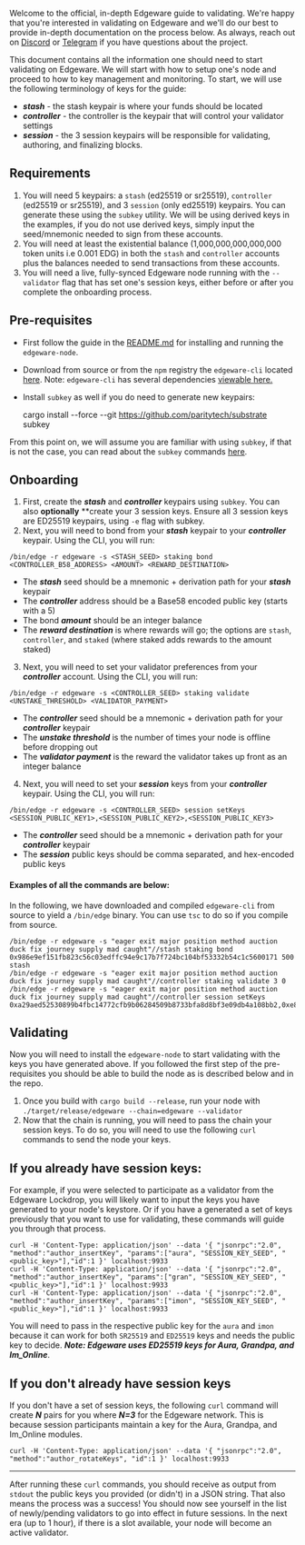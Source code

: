 Welcome to the official, in-depth Edgeware guide to validating. We're happy that you're interested in validating on Edgeware and we'll do our best to provide in-depth documentation on the process below. As always, reach out on [Discord](https://discord.gg/CJRfb3) or [Telegram](https://t.me/heyedgeware) if you have questions about the project.

This document contains all the information one should need to start validating on Edgeware. We will start with how to setup one's node and proceed to how to key management and monitoring. To start, we will use the following terminology of keys for the guide:

- ***stash*** - the stash keypair is where your funds should be located
- ***controller*** - the controller is the keypair that will control your validator settings
- ***session*** - the 3 session keypairs will be responsible for validating, authoring, and finalizing blocks.

## Requirements
1. You will need 5 keypairs: a `stash` (ed25519 or sr25519), `controller` (ed25519 or sr25519), and 3 `session` (only ed25519) keypairs. You can generate these using the `subkey` utility. We will be using derived keys in the examples, if you do not use derived keys, simply input the seed/mnemonic needed to sign from these accounts.
2. You will need at least the existential balance (1,000,000,000,000,000 token units i.e 0.001 EDG) in both the `stash` and `controller` accounts plus the balances needed to send transactions from these accounts.
3. You will need a live, fully-synced Edgeware node running with the `--validator` flag that has set one's session keys, either before or after you complete the onboarding process.

## Pre-requisites
- First follow the guide in the [README.md](https://github.com/hicommonwealth/edgeware-node/blob/master/README.md) for installing and running the `edgeware-node`.
- Download from source or from the `npm` registry the `edgeware-cli` located [here](https://github.com/hicommonwealth/edgeware-cli/).
Note: `edgeware-cli` has several dependencies [viewable here.](https://www.npmjs.com/package/edgeware-cli) 
- Install `subkey` as well if you do need to generate new keypairs:

    cargo install --force --git https://github.com/paritytech/substrate subkey

From this point on, we will assume you are familiar with using `subkey`, if that is not the case, you can read about the `subkey` commands [here](https://github.com/paritytech/substrate/tree/master/subkey).

## Onboarding
1. First, create the ***stash*** and ***controller*** keypairs using `subkey`. You can also **optionally** **create your 3 session keys. Ensure all 3 session keys are ED25519 keypairs, using `-e` flag with subkey.
2. Next, you will need to bond from your ***stash*** keypair to your ***controller*** keypair. Using the CLI, you will run:
```
/bin/edge -r edgeware -s <STASH_SEED> staking bond <CONTROLLER_B58_ADDRESS> <AMOUNT> <REWARD_DESTINATION>
```
- The ***stash*** seed should be a mnemonic + derivation path for your ***stash*** keypair
- The ***controller*** address should be a Base58 encoded public key (starts with a 5)
- The bond ***amount*** should be an integer balance
- The ***reward destination*** is where rewards will go; the options are `stash`, `controller`, and `staked` (where staked adds rewards to the amount staked)
3. Next, you will need to set your validator preferences from your ***controller*** account. Using the CLI, you will run:
```
/bin/edge -r edgeware -s <CONTROLLER_SEED> staking validate <UNSTAKE_THRESHOLD> <VALIDATOR_PAYMENT>
```
- The ***controller*** seed should be a mnemonic + derivation path for your ***controller*** keypair
- The ***unstake threshold*** is the number of times your node is offline before dropping out
- The ***validator payment*** is the reward the validator takes up front as an integer balance
4. Next, you will need to set your ***session*** keys from your ***controller*** keypair. Using the CLI, you will run:
```
/bin/edge -r edgeware -s <CONTROLLER_SEED> session setKeys <SESSION_PUBLIC_KEY1>,<SESSION_PUBLIC_KEY2>,<SESSION_PUBLIC_KEY3>
```
- The ***controller*** seed should be a mnemonic + derivation path for your ***controller*** keypair
- The ***session*** public keys should be comma separated, and hex-encoded public keys


#### Examples of all the commands are below:
In the following, we have downloaded and compiled `edgeware-cli` from source to yield a `/bin/edge` binary. You can use `tsc` to do so if you compile from source.
```
/bin/edge -r edgeware -s "eager exit major position method auction duck fix journey supply mad caught"//stash staking bond 0x986e9ef151fb823c56c03edffc94e9c17b7f724bc104bf53332b54c1c5600171 500 stash
/bin/edge -r edgeware -s "eager exit major position method auction duck fix journey supply mad caught"//controller staking validate 3 0
/bin/edge -r edgeware -s "eager exit major position method auction duck fix journey supply mad caught"//controller session setKeys 0xa29aed52530899b4fbc14772cfb9b06284509b8733bfa8d8bf3e09db4a108bb2,0xe8987d80ee5a8a239dd33eabfee6b5bb287264f0a32ce6ef13ccfedf598b98718d8bf3e09db4a108bb2,0x6ed5ac9bf1388dd38c9e271f8e49e4691de2bf174990c7d37b637b46d5b6763b
```


## Validating

Now you will need to install the `edgeware-node` to start validating with the keys you have generated above. If you followed the first step of the pre-requisites you should be able to build the node as is described below and in the repo.

1. Once you build with `cargo build --release`, run your node with `./target/release/edgeware --chain=edgeware --validator`
2. Now that the chain is running, you will need to pass the chain your session keys. To do so, you will need to use the following `curl` commands to send the node your keys.

## If you already have session keys:

For example, if you were selected to participate as a validator from the Edgeware Lockdrop, you will likely want to input the keys you have generated to your node's keystore. Or if you have a generated a set of keys previously that you want to use for validating, these commands will guide you through that process.

    curl -H 'Content-Type: application/json' --data '{ "jsonrpc":"2.0", "method":"author_insertKey", "params":["aura", "SESSION_KEY_SEED", "<public_key>"],"id":1 }' localhost:9933
    curl -H 'Content-Type: application/json' --data '{ "jsonrpc":"2.0", "method":"author_insertKey", "params":["gran", "SESSION_KEY_SEED", "<public_key>"],"id":1 }' localhost:9933
    curl -H 'Content-Type: application/json' --data '{ "jsonrpc":"2.0", "method":"author_insertKey", "params":["imon", "SESSION_KEY_SEED", "<public_key>"],"id":1 }' localhost:9933

You will need to pass in the respective public key for the `aura` and `imon` because it can work for both `SR25519` and `ED25519` keys and needs the public key to decide. ***Note: Edgeware uses ED25519 keys for Aura, Grandpa, and Im_Online***.

## If you don't already have session keys

If you don't have a set of session keys, the following `curl` command will create ***N*** pairs for you where ***N=3*** for the Edgeware network. This is because session participants maintain a key for the Aura, Grandpa, and Im_Online modules.

    curl -H 'Content-Type: application/json' --data '{ "jsonrpc":"2.0", "method":"author_rotateKeys", "id":1 }' localhost:9933

---

After running these `curl` commands, you should receive as output from `stdout` the public keys you provided (or didn't) in a JSON string. That also means the process was a success! You should now see yourself in the list of newly/pending validators to go into effect in future sessions. In the next era (up to 1 hour), if there is a slot available, your node will become an active validator.
